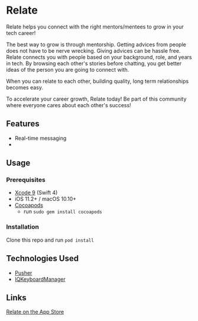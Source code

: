 

# Relate

Relate helps you connect with the right mentors/mentees to grow in your tech career!

The best way to grow is through mentorship. Getting advices from people does not have to be nerve wrecking. Giving advices can be hassle free. Relate connects you with people based on your background, role, and years in tech. By browsing each other's stories before chatting, you get better ideas of the person you are going to connect with. 

When you can relate to each other, building quality, long term relationships becomes easy. 

To accelerate your career growth, Relate today! Be part of this community where everyone cares about each other's success!

## Features
- Real-time messaging
- 

## Usage
### Prerequisites
- [Xcode 9](https://developer.apple.com/xcode/) (Swift 4)
- iOS 11.2+ / macOS 10.10+
- [Cocoapods](https://guides.cocoapods.org/using/getting-started.html)
  - run `sudo gem install cocoapods`

### Installation
Clone this repo and run `pod install`

## Technologies Used
- [Pusher](https://github.com/pusher/pusher-http-ruby)
- [IQKeyboardManager](https://github.com/hackiftekhar/IQKeyboardManager)

## Links
[Relate on the App Store](https://itunes.apple.com/us/app/relate-connect-grow/id1372381485?ls=1&mt=8)
